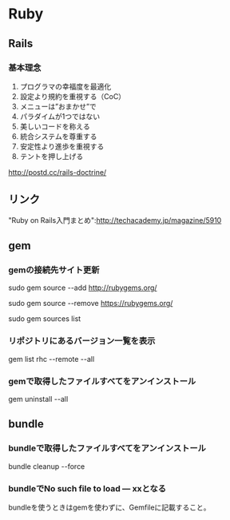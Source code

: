 # Ruby

## Rails

### 基本理念

1. プログラマの幸福度を最適化
1. 設定より規約を重視する（CoC）
1. メニューは”おまかせ”で
1. パラダイムが1つではない
1. 美しいコードを称える
1. 統合システムを尊重する
1. 安定性より進歩を重視する
1. テントを押し上げる

http://postd.cc/rails-doctrine/



## リンク

"Ruby on Rails入門まとめ":http://techacademy.jp/magazine/5910



## gem

### gemの接続先サイト更新

sudo gem source --add http://rubygems.org/

sudo gem source --remove https://rubygems.org/

sudo gem sources list


### リポジトリにあるバージョン一覧を表示

gem list rhc --remote --all


### gemで取得したファイルすべてをアンインストール

gem uninstall --all


## bundle

### bundleで取得したファイルすべてをアンインストール

bundle cleanup --force


### bundleでNo such file to load — xxとなる

bundleを使うときはgemを使わずに、Gemfileに記載すること。





